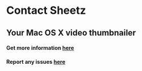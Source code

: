 # Contact Sheetz
## Your Mac OS X video thumbnailer
#### Get more information [here](http://contactsheetz.ca/)
#### Report any issues [here](https://github.com/hicklin-james/contact-sheetz/issues)
